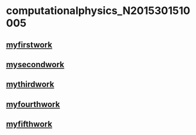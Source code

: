 
# computationalphysics_N2015301510005
## [myfirstwork](https://www.zybuluo.com/2015301510005/note/885802)

## [mysecondwork](http://note.youdao.com/noteshare?id=8f4fcf393a61102284cffd683d434c16)

## [mythirdwork](http://note.youdao.com/noteshare?id=e8b4c7b1ba256951df47c3036e9147ea)

## [myfourthwork](http://note.youdao.com/noteshare?id=76bce1bf1b9345724e4e18854340e115)

## [myfifthwork](http://note.youdao.com/noteshare?id=0423334ada6139c8165d592452c51182)
